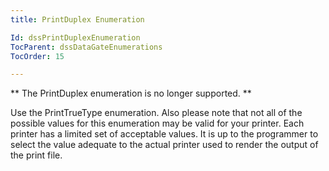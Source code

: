 ```yaml
---
title: PrintDuplex Enumeration

Id: dssPrintDuplexEnumeration
TocParent: dssDataGateEnumerations
TocOrder: 15

---
```


** The <span class="hcp1">PrintDuplex</span> enumeration is no longer supported. ** 

Use the PrintTrueType enumeration. Also please note that not all of the possible values for this enumeration may be valid for your printer. Each printer has a limited set of acceptable values. It is up to the programmer to select the value adequate to the actual printer used to render the output of the print file.
